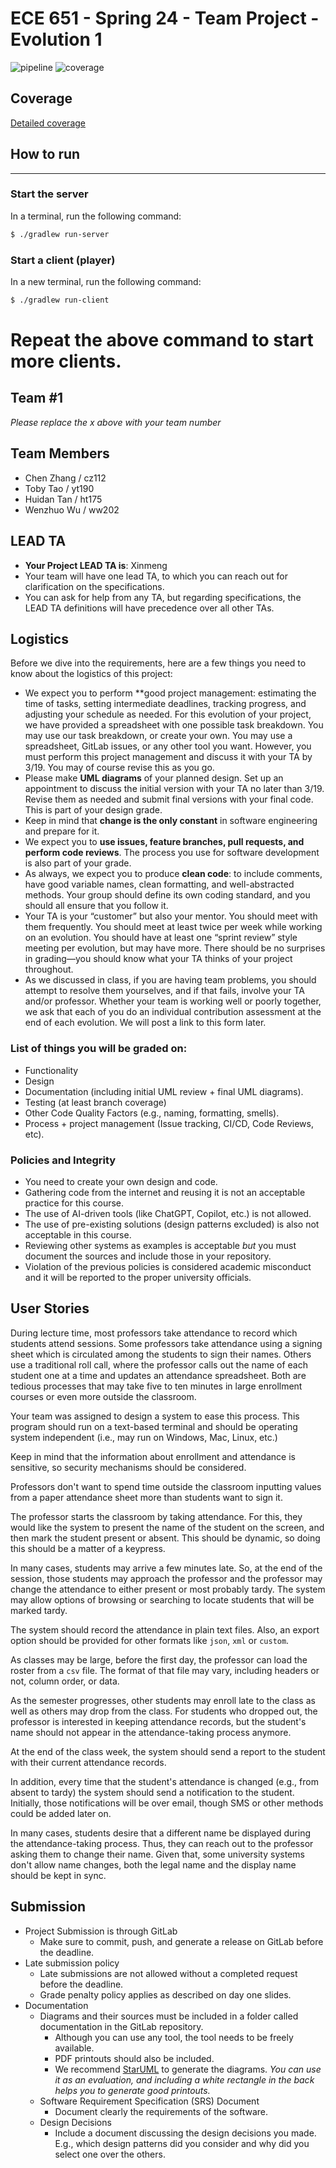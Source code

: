 # ECE 651 - Spring 24 - Team Project - Evolution 1
![pipeline](https://gitlab.oit.duke.edu/kits/project-000-000-01-test/project-team-1/badges/master/pipeline.svg)
![coverage](https://gitlab.oit.duke.edu/kits/project-000-000-01-test/project-team-1/badges/master/coverage.svg?job=test)

 ## Coverage
[Detailed coverage](https://gitlab.oit.duke.edu/kits/project-000-000-01-test/project-team-1/dashboard.html)


## How to run
---
### Start the server
In a terminal, run the following command:
```bash
$ ./gradlew run-server
```

### Start a client (player)
In a new terminal, run the following command:
```bash
$ ./gradlew run-client
```
Repeat the above command to start more clients.
======================================
## Team #1
*Please replace the _x_ above with your team number*

## Team Members
- Chen Zhang / cz112
- Toby Tao / yt190
- Huidan Tan / ht175
- Wenzhuo Wu / ww202

## LEAD TA
- **Your Project LEAD TA is**: Xinmeng
- Your team will have one lead TA, to which you can reach out for clarification on the specifications.
- You can ask for help from any TA, but regarding specifications, the LEAD TA definitions will have precedence over all other TAs. 

## Logistics
Before we dive into the requirements, here are a few things you need to know about the logistics of this project:
- We expect you to perform **good project management: estimating the time of tasks, setting intermediate deadlines, tracking progress, and adjusting your schedule as needed. For this evolution of your project, we have provided a spreadsheet with one possible task breakdown. You may use our task breakdown, or create your own. You may use a spreadsheet, GitLab issues, or any other tool you want. However, you must perform this project management and discuss it with your TA by 3/19. You may of course revise this as you go.
- Please make **UML diagrams** of your planned design. Set up an appointment to discuss the initial version with your TA no later than 3/19. Revise them as needed and submit final versions with your final code. This is part of your design grade.
- Keep in mind that **change is the only constant** in software engineering and prepare for it. 
- We expect you to **use issues, feature branches, pull requests, and perform code reviews**. The process you use for software development is also part of your grade.
- As always, we expect you to produce **clean code**:  to include comments, have good variable names, clean formatting, and well-abstracted methods. Your group should define its own coding standard, and you should all ensure that you follow it.
- Your TA is your “customer” but also your mentor. You should meet with them frequently. You should meet at least twice per week while working on an evolution. You should have at least one “sprint review” style meeting per evolution, but may have more. There should be no surprises in grading—you should know what your TA thinks of your project throughout.
- As we discussed in class, if you are having team problems, you should attempt to resolve them yourselves, and if that fails, involve your TA and/or professor. Whether your team is working well or poorly together, we ask that each of you do an individual contribution assessment at the end of each evolution. We will post a link to this form later.

### List of things you will be graded on:
- Functionality
- Design
- Documentation (including initial UML review + final UML diagrams). 
- Testing (at least branch coverage)
- Other Code Quality Factors (e.g., naming, formatting, smells).
- Process + project management (Issue tracking, CI/CD, Code Reviews, etc).

### Policies and Integrity
- You need to create your own design and code. 
- Gathering code from the internet and reusing it is not an acceptable practice for this course. 
- The use of AI-driven tools (like ChatGPT, Copilot, etc.) is not allowed.
- The use of pre-existing solutions (design patterns excluded) is also not acceptable in this course.
- Reviewing other systems as examples is acceptable *but* you must document the sources and include those in your repository.
- Violation of the previous policies is considered academic misconduct and it will be reported to the proper university officials.

## User Stories
During lecture time, most professors take attendance to record which students attend sessions. 
Some professors take attendance using a signing sheet which is circulated among the students to sign their names. 
Others use a traditional roll call, where the professor calls out the name of each student one at a time and updates an attendance spreadsheet. 
Both are tedious processes that may take five to ten minutes in large enrollment courses or even more outside the classroom.

Your team was assigned to design a system to ease this process. 
This program should run on a text-based terminal and should be operating system independent (i.e., may run on Windows, Mac, Linux, etc.)

Keep in mind that the information about enrollment and attendance is sensitive, so security mechanisms should be considered. 

Professors don't want to spend time outside the classroom inputting values from a paper attendance sheet more than students want to sign it. 

The professor starts the classroom by taking attendance. 
For this, they would like the system to present the name of the student on the screen, and then mark the student present or absent. 
This should be dynamic, so doing this should be a matter of a keypress. 

In many cases, students may arrive a few minutes late. 
So, at the end of the session, those students may approach the professor and the professor may change the attendance to either present or most probably tardy.
The system may allow options of browsing or searching to locate students that will be marked tardy.

The system should record the attendance in plain text files.
Also, an export option should be provided for other formats like `json`, `xml` or `custom`.

As classes may be large, before the first day, the professor can load the roster from a `csv` file. The format of that file may vary, including headers or not, column order, or data. 

As the semester progresses, other students may enroll late to the class as well as others may drop from the class. For students who dropped out, the professor is interested in keeping attendance records, but the student's name should not appear in the attendance-taking process anymore. 

At the end of the class week, the system should send a report to the student with their current attendance records. 

In addition, every time that the student's attendance is changed (e.g., from absent to tardy) the system should send a notification to the student. Initially, those notifications will be over email, though SMS or other methods could be added later on.

In many cases, students desire that a different name be displayed during the attendance-taking process. 
Thus, they can reach out to the professor asking them to change their name. 
Given that, some university systems don't allow name changes, both the legal name and the display name should be kept in sync. 


## Submission
- Project Submission is through GitLab
    - Make sure to commit, push, and generate a release on GitLab before the deadline.
- Late submission policy
    - Late submissions are not allowed without a completed request before the deadline. 
    - Grade penalty policy applies as described on day one slides.
- Documentation 
    - Diagrams and their sources must be included in a folder called documentation in the GitLab repository. 
        - Although you can use any tool, the tool needs to be freely available.
        - PDF printouts should also be included. 
        - We recommend [StarUML](https://staruml.io) to generate the diagrams. *You can use it as an evaluation, and including a white rectangle in the back helps you to generate good printouts.*
    - Software Requirement Specification (SRS) Document
        - Document clearly the requirements of the software. 
    - Design Decisions
        - Include a document discussing the design decisions you made. E.g., which design patterns did you consider and why did you select one over the others. 
